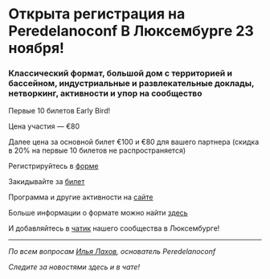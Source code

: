 
# Открыта регистрация на **Peredelanoconf** В Люксембурге 23 ноября! 

### Классический формат, большой дом с территорией и бассейном, индустриальные и развлекательные доклады, нетворкинг, активности и упор на сообщество

Первые 10 билетов Early Bird!

Цена участия — €80

Далее цена за основной билет €100 и €80 для вашего партнера (скидка в 20% на первые 10 билетов не распространяется)

Регистрируйтесь в [форме](https://airtable.com/appbRs7OEZzeCA0B0/pagZK6ESNtaKxcWoO/form)

Закидывайте за [билет](/./guides/how-to-pay.md)

Программа и другие активности на [сайте](https://peredelanoconf.com/luxembourg)

Больше информации о формате можно найти [здесь](/./confs/standard.md)

И добавляйтесь в [чатик](https://t.me/peredelanoconf_luxembourg) нашего сообщества в Люксембурге! 

---

_По всем вопросам [Илья Лахов](https://t.me/ilakhov), основатель Peredelanoconf_

_Следите за новостями здесь и в чате!_
